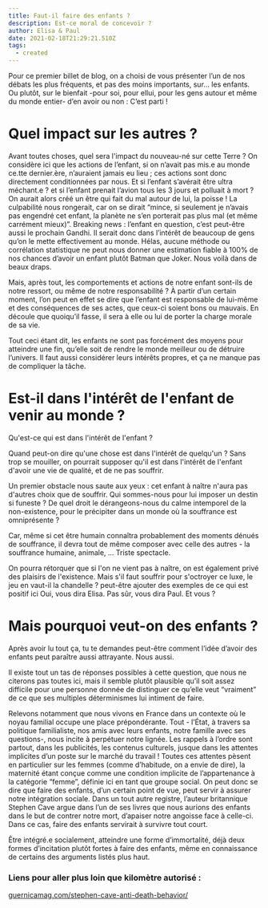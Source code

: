 ```yaml
---
title: Faut-il faire des enfants ?
description: Est-ce moral de concevoir ?
author: Elisa & Paul
date: 2021-02-18T21:29:21.510Z
tags:
  - created
---
```

Pour ce premier billet de blog, on a choisi de vous présenter l’un de nos débats les plus fréquents, et pas des moins importants, sur… les enfants. Ou plutôt, sur le bienfait -pour soi, pour ellui, pour les gens autour et même du monde entier- d’en avoir ou non : C’est parti !

# Quel impact sur les autres ?

Avant toutes choses, quel sera l'impact du nouveau-né sur cette Terre ? On considère ici que les actions de l’enfant, si on n’avait pas mis.e au monde ce.tte dernier.ère, n’auraient jamais eu lieu ; ces actions sont donc directement conditionnées par nous. Et si l’enfant s’avérait être ultra méchant.e ? et si l’enfant prenait l’avion tous les 3 jours et polluait à mort ? On aurait alors créé un être qui fait du mal autour de lui, la poisse ! La culpabilité nous rongerait, car on se dirait “mince, si seulement je n’avais pas engendré cet enfant, la planète ne s’en porterait pas plus mal (et même carrément mieux)”. Breaking news : l’enfant en question, c’est peut-être aussi le prochain Gandhi. Il serait donc dans l’intérêt de beaucoup de gens qu’on le mette effectivement au monde. Hélas, aucune méthode ou corrélation statistique ne peut nous donner une estimation fiable à 100% de nos chances d’avoir un enfant plutôt Batman que Joker. Nous voilà dans de beaux draps.

Mais, après tout, les comportements et actions de notre enfant sont-ils de notre ressort, ou même de notre responsabilité ? À partir d’un certain moment, l’on peut en effet se dire que l’enfant est responsable de lui-même et des conséquences de ses actes, que ceux-ci soient bons ou mauvais. En découle que quoiqu’il fasse, il sera à elle ou lui de porter la charge morale de sa vie.

Tout ceci étant dit, les enfants ne sont pas forcément des moyens pour atteindre une fin, qu’elle soit de rendre le monde meilleur ou de détruire l’univers. Il faut aussi considérer leurs intérêts propres, et ça ne manque pas de compliquer la tâche. 

# Est-il dans l'intérêt de l'enfant de venir au monde ?

Qu'est-ce qui est dans l'intérêt de l'enfant ?

Quand peut-on dire qu'une chose est dans l'intérêt de quelqu'un ?
Sans trop se mouiller, on pourrait supposer qu'il est dans l'intérêt de l'enfant d'avoir une vie de qualité, et de ne pas souffrir.

Un premier obstacle nous saute aux yeux : cet enfant à naître n'aura pas d'autres choix que de souffrir.
Qui sommes-nous pour lui imposer un destin si funeste ? De quel droit le dérangeons-nous du calme intemporel de la non-existence, pour le précipiter dans un monde où la souffrance est omniprésente ?

Car, même si cet être humain connaîtra probablement des moments dénués de souffrance, il devra tout de même composer avec celle des autres - la souffrance humaine, animale, ... Triste spectacle.

On pourra rétorquer que si l'on ne vient pas à naître, on est également privé des plaisirs de l'existence.
Mais s'il faut souffrir pour s'octroyer ce luxe, le jeu en vaut-il la chandelle ?
peut-être ajouter des exemples de ce qui est positif ici
Oui, vous dira Elisa. Pas sûr, vous dira Paul. Et vous ?

# Mais pourquoi veut-on des enfants ?

Après avoir lu tout ça, tu te demandes peut-être comment l’idée d’avoir des enfants peut paraître aussi attrayante. Nous aussi.

Il existe tout un tas de réponses possibles à cette question, que nous ne citerons pas toutes ici, mais il semble plutôt plausible qu’il soit assez difficile pour une personne donnée de distinguer ce qu’elle veut “vraiment” de ce que ses multiples déterminismes lui intiment de faire. 

Relevons notamment que nous vivons en France dans un contexte où le noyau familial occupe une place prépondérante. Tout - l’État, à travers sa politique familialiste, nos amis avec leurs enfants, notre famille avec ses questions-, nous incite à perpétuer notre lignée. Les rappels à l’ordre sont partout, dans les publicités, les contenus culturels, jusque dans les attentes implicites d’un poste sur le marché du travail ! Toutes ces attentes pèsent en particulier sur les femmes (comme d’habitude, on a envie de dire), la maternité étant conçue comme une condition implicite de l’appartenance à la catégorie “femme”, définie ici en tant que groupe social. On peut donc se dire que faire des enfants, d’un certain point de vue, peut servir à assurer notre intégration sociale. Dans un tout autre registre, l’auteur britannique Stephen Cave argue dans l’un de ses livres que nous aurions des enfants dans le but de contrer notre mort, d’apaiser notre angoisse face à celle-ci. Dans ce cas, faire des enfants servirait à survivre tout court.

Être intégré.e socialement, atteindre une forme d’immortalité, déjà deux formes d’incitation plutôt fortes à faire des enfants, même en connaissance de certains des arguments listés plus haut. 

### Liens pour aller plus loin que kilomètre autorisé :

[guernicamag.com/stephen-cave-anti-death-behavior/](https://www.guernicamag.com/stephen-cave-anti-death-behavior/)